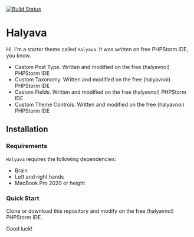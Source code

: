[![Build Status](https://travis-ci.org/Automattic/_s.svg?branch=master)](https://travis-ci.org/Automattic/_s)

Halyava
===

Hi. I'm a starter theme called `Halyava`. It was written on free PHPStorm IDE, you know.

* Castom Post Type. Written and modified on the free (halyavnoi) PHPStorm IDE
* Custom Taxonomy.  Written and modified on the free (halyavnoi) PHPStorm IDE
* Castom Fields.  Written and modified on the free (halyavnoi) PHPStorm IDE
* Custom Theme Controls.  Written and modified on the free (halyavnoi) PHPStorm IDE

Installation
---------------

### Requirements

`Halyava` requires the following dependencies:

- Brain
- Left and right hands
- MacBook Pro 2020 or height

### Quick Start

Clone or download this repository and modify on the free (halyavnoi) PHPStorm IDE.

Good luck!
